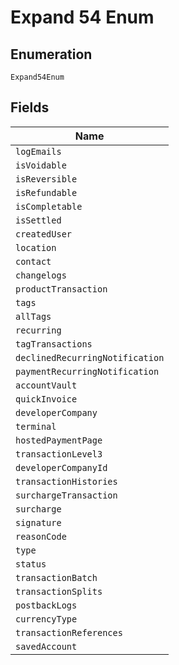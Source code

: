 
# Expand 54 Enum

## Enumeration

`Expand54Enum`

## Fields

| Name |
|  --- |
| `logEmails` |
| `isVoidable` |
| `isReversible` |
| `isRefundable` |
| `isCompletable` |
| `isSettled` |
| `createdUser` |
| `location` |
| `contact` |
| `changelogs` |
| `productTransaction` |
| `tags` |
| `allTags` |
| `recurring` |
| `tagTransactions` |
| `declinedRecurringNotification` |
| `paymentRecurringNotification` |
| `accountVault` |
| `quickInvoice` |
| `developerCompany` |
| `terminal` |
| `hostedPaymentPage` |
| `transactionLevel3` |
| `developerCompanyId` |
| `transactionHistories` |
| `surchargeTransaction` |
| `surcharge` |
| `signature` |
| `reasonCode` |
| `type` |
| `status` |
| `transactionBatch` |
| `transactionSplits` |
| `postbackLogs` |
| `currencyType` |
| `transactionReferences` |
| `savedAccount` |

